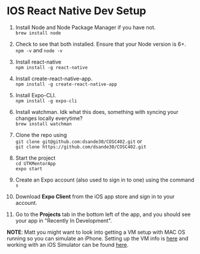 # IOS React Native Dev Setup
1. Install Node and Node Package Manager if you have not.  
`brew install node`    

2. Check to see that both installed. Ensure that your Node version is 6+.  
`npm -v` and `node -v`  

3. Install react-native  
`npm install -g react-native`

4. Install create-react-native-app.  
`npm install -g create-react-native-app`  

5. Install Expo-CLI.  
`npm install -g expo-cli`

6. Install watchman. Idk what this does, something with syncing your changes locally everytime?  
`brew install watchman`

7. Clone the repo using  
`git clone git@github.com:dsande30/COSC402.git` or   
`git clone https://github.com/dsande30/COSC402.git`  

8. Start the project  
`cd UTKMentorApp`  
`expo start`  

9. Create an Expo account (also used to sign in to one) using the command `s`

10. Download **Expo Client** from the iOS app store and sign in to your account.

11. Go to the **Projects** tab in the bottom left of the app, and you should see your app in "Recently In Development".

**NOTE**: Matt you might want to look into getting a VM setup with MAC OS running so you can simulate an iPhone. Setting up the VM info is [here](https://blog.udemy.com/xcode-on-windows/) and working with an iOS Simulator can be found [here](https://docs.expo.io/versions/latest/guides/up-and-running.html#open-the-app-on-your-phone-or).
